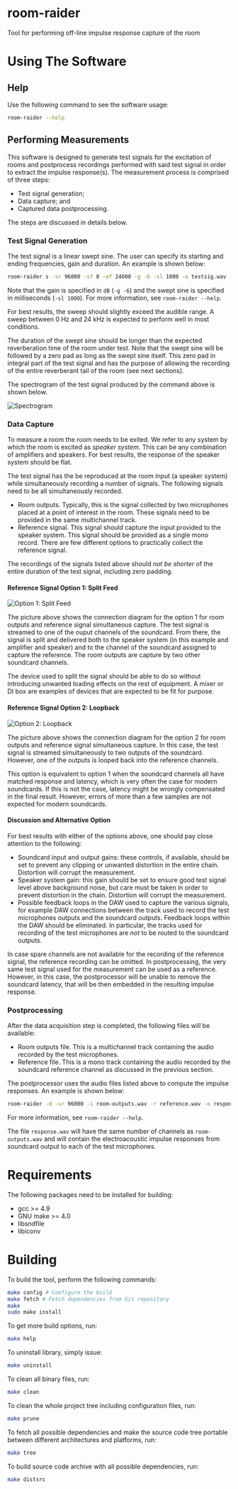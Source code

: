 # room-raider
Tool for performing off-line impulse response capture of the room

Using The Software
======

## Help

Use the following command to see the software usage:

```bash
room-raider --help
```

## Performing Measurements

This software is designed to generate test signals for the excitation of rooms and postprocess recordings performed with said test signal in order to extract the impulse response(s). The measurement process is comprised of three steps:

* Test signal generation;
* Data capture; and
* Captured data postprocessing.

The steps are discussed in details below.

### Test Signal Generation

The test signal is a linear swept sine. The user can specify its starting and ending frequencies, gain and duration. An example is shown below:

```bash
room-raider s -sr 96000 -sf 0 -ef 24000 -g -6 -sl 1000 -o testsig.wav
```

Note that the gain is specified in `dB` (`-g -6`) and the swept sine is specified in milliseconds (`-sl 1000`). For more information, see `room-raider --help`.

For best results, the sweep should slightly exceed the audible range. A sweep between 0 Hz and 24 kHz is expected to perform well in most conditions.

The duration of the swept sine should be longer than the expected reverberation time of the room under test. Note that the swept sine will be followed by a zero pad as long as the swept sine itself. This zero pad in integral part of the test signal and has the purpose of allowing the recording of the entire reverberant tail of the room (see next sections).

The spectrogram of the test signal produced by the command above is shown below.

![Spectrogram](res/pics/spectrogram.png)

### Data Capture

To measure a room the room needs to be exited. We refer to any system by which the room is excited as _speaker system_. This can be any combination of amplifiers and speakers. For best results, the response of the speaker system should be flat.

The test signal has the be reproduced at the room input (a speaker system) while simultaneously recording a number of signals. The following signals need to be all simultaneously recorded.

* Room outputs. Typically, this is the signal collected by two microphones placed at a point of interest in the room. These signals need to be provided in the same multichannel track.
* Reference signal. This signal should capture the input provided to the speaker system. This signal should be provided as a single mono record. There are few different options to practically collect the reference signal.

The recordings of the signals listed above should *not be shorter* of the entire duration of the test signal, including zero padding.

#### Reference Signal Option 1: Split Feed

![Option 1: Split Feed](res/pics/option-1.png)

The picture above shows the connection diagram for the option 1 for room outputs and reference signal simultaneous capture. The test signal is streamed to one of the ouput channels of the soundcard. From there, the signal is split and delivered both to the speaker system (in this example and amplifier and speaker) and to the channel of the soundcard assigned to capture the reference. The room outputs are capture by two other soundcard channels.

The device used to split the signal should be able to do so without introducing unwanted loading effects on the rest of equipment. A mixer or DI box are examples of devices that are expected to be fit for purpose.

#### Reference Signal Option 2: Loopback

![Option 2: Loopback](res/pics/option-2.png)

The picture above shows the connection diagram for the option 2 for room outputs and reference signal simultaneous capture. In this case, the test signal is streamed simultaneously to two outputs of the soundcard. However, one of the outputs is looped back into the reference channels.

This option is equivalent to option 1 when the soundcard channels all have matched response and latency, which is very often the case for modern soundcards. If this is not the case, latency might be wrongly compensated in the final result. However, errors of more than a few samples are not expected for modern soundcards.

#### Discussion and Alternative Option

For best results with either of the options above, one should pay close attention to the following:

* Soundcard input and output gains: these controls, if available, should be set to prevent any clipping or unwanted distortion in the entire chain. Distortion will corrupt the measurement.
* Speaker system gain: this gain should be set to ensure good test signal level above background noise, but care must be taken in order to prevent distortion in the chain. Distortion will corrupt the measurement.
* Possible feedback loops in the DAW used to capture the various signals, for example DAW connections between the track used to record the test microphones outputs and the soundcard outputs. Feedback loops within the DAW should be eliminated. In particular, the tracks used for recording of the test microphones are *not* to be routed to the soundcard outputs.

In case spare channels are not available for the recording of the reference signal, the reference recording can be omitted. In postprocessing, the very same test signal used for the measurement can be used as a reference. However, in this case, the postprocessor will be unable to remove the soundcard latency, that will be then embedded in the resulting impulse response.

### Postprocessing

After the data acquisition step is completed, the following files will be available:

* Room outputs file. This is a multichannel track containing the audio recorded by the test microphones.
* Reference file. This is a mono track containing the audio recorded by the soundcard reference channel as discussed in the previous section.

The postprocessor uses the audio files listed above to compute the impulse responses. An example is shown below:

```bash
room-raider -d -sr 96000 -i room-outputs.wav -r reference.wav -o response.wav
```

For more information, see `room-raider --help`.

The file `response.wav` will have the same number of channels as `room-outputs.wav` and will contain the electroacoustic impulse responses from soundcard output to each of the test microphones.

Requirements
======

The following packages need to be installed for building:

* gcc >= 4.9
* GNU make >= 4.0
* libsndfile
* libiconv

Building
======

To build the tool, perform the following commands:

```bash
make config # Configure the build
make fetch # Fetch dependencies from Git repository
make
sudo make install
```

To get more build options, run:

```bash
make help
```

To uninstall library, simply issue:

```bash
make uninstall
```

To clean all binary files, run:

```bash
make clean
```

To clean the whole project tree including configuration files, run:

```bash
make prune
```

To fetch all possible dependencies and make the source code tree portable between
different architectures and platforms, run:

```bash
make tree
```

To build source code archive with all possible dependencies, run:

```bash
make distsrc
```